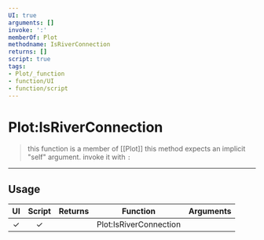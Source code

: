 ```yaml
---
UI: true
arguments: []
invoke: ':'
memberOf: Plot
methodname: IsRiverConnection
returns: []
script: true
tags:
- Plot/_function
- function/UI
- function/script
---
```

# Plot:IsRiverConnection
> this function is a member of [[Plot]]
> this method expects an implicit "self" argument. invoke it with `:`
-----
## Usage
|  UI | Script | Returns | Function | Arguments |
|:---:|:------:|-------:|:--------:|:---------|
|✓|✓||Plot:IsRiverConnection||
